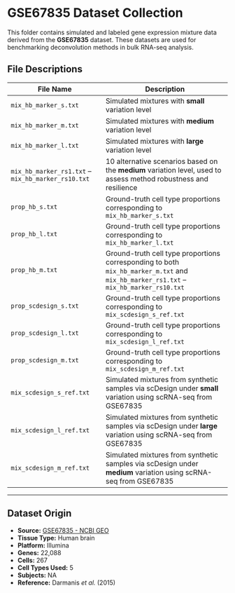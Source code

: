 # GSE67835 Dataset Collection

This folder contains simulated and labeled gene expression mixture data derived from the **GSE67835** dataset. These datasets are used for benchmarking deconvolution methods in bulk RNA-seq analysis.

## File Descriptions

| File Name                                 | Description                                                                 |
|------------------------------------------|-----------------------------------------------------------------------------|
| `mix_hb_marker_s.txt`                          | Simulated mixtures with **small** variation level                           |
| `mix_hb_marker_m.txt`                          | Simulated mixtures with **medium** variation level                          |
| `mix_hb_marker_l.txt`                          | Simulated mixtures with **large** variation level                           |
| `mix_hb_marker_rs1.txt` – `mix_hb_marker_rs10.txt` | 10 alternative scenarios based on the **medium** variation level, used to assess method robustness and resilience |
| `prop_hb_s.txt`                         | Ground-truth cell type proportions corresponding to `mix_hb_marker_s.txt`         |
| `prop_hb_l.txt`                         | Ground-truth cell type proportions corresponding to `mix_hb_marker_l.txt`         |
| `prop_hb_m.txt`                         | Ground-truth cell type proportions corresponding to both `mix_hb_marker_m.txt` and `mix_hb_marker_rs1.txt` – `mix_hb_marker_rs10.txt` |
| `prop_scdesign_s.txt`                         | Ground-truth cell type proportions corresponding to `mix_scdesign_s_ref.txt`         |
| `prop_scdesign_l.txt`                         | Ground-truth cell type proportions corresponding to `mix_scdesign_l_ref.txt`         |
| `prop_scdesign_m.txt`                         | Ground-truth cell type proportions corresponding to `mix_scdesign_m_ref.txt`  |
| `mix_scdesign_s_ref.txt`                         | Simulated mixtures from synthetic samples via scDesign under **small** variation using scRNA-seq from GSE67835         |
| `mix_scdesign_l_ref.txt`                         | Simulated mixtures from synthetic samples via scDesign under **large** variation using scRNA-seq from GSE67835         |
| `mix_scdesign_m_ref.txt`                         | 	Simulated mixtures from synthetic samples via scDesign under **medium** variation using scRNA-seq from GSE67835  |

---

## Dataset Origin

- **Source:** [GSE67835 - NCBI GEO](https://www.ncbi.nlm.nih.gov/geo/query/acc.cgi?acc=GSE67835)
- **Tissue Type:** Human brain
- **Platform:** Illumina
- **Genes:** 22,088
- **Cells:** 267
- **Cell Types Used:** 5
- **Subjects:** NA
- **Reference:** Darmanis *et al.* (2015)

